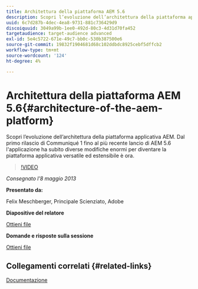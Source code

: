 ```yaml
---
title: Architettura della piattaforma AEM 5.6
description: Scopri l’evoluzione dell’architettura della piattaforma applicativa AEM. Dal primo rilascio di Communiqué 1, fino al più recente lancio di AEM 5.6, l'applicazione subì diverse modifiche per diventare la piattaforma applicativa versatile ed estensibile che è oggi.
uuid: 6c7d287b-4dec-4ea8-9731-881c736429d9
discoiquuid: 3049a99b-1ee0-492d-80c3-4d31d70fa452
targetaudience: target-audience advanced
exl-id: 5e4c5722-671e-49c7-bb0c-530b387500e6
source-git-commit: 19832f1904681d68c102ddbdc8925cebf5dffcb2
workflow-type: tm+mt
source-wordcount: '124'
ht-degree: 4%

---
```


# Architettura della piattaforma AEM 5.6{#architecture-of-the-aem-platform}

Scopri l’evoluzione dell’architettura della piattaforma applicativa AEM. Dal primo rilascio di Communiqué 1 fino al più recente lancio di AEM 5.6 l&#39;applicazione ha subito diverse modifiche enormi per diventare la piattaforma applicativa versatile ed estensibile è ora.

>[!VIDEO](https://video.tv.adobe.com/v/19575/?quality=9)

*Consegnato l’8 maggio 2013*

**Presentato da:**

Felix Meschberger, Principale Scienziato, Adobe

**Diapositive del relatore**

[Ottieni file](assets/20130508-aem56-architecture.pdf)

**Domande e risposte sulla sessione**

[Ottieni file](assets/questionsanswers-aem56-architecture.pdf)

## Collegamenti correlati {#related-links}

[Documentazione](https://docs.adobe.com/docs/en/cq/5-6-1/exploring/introduction.html?wcmmode=disabled)

<!--
[Get back to the Overview](https://helpx.adobe.com/experience-manager/kt/eseminars/gems/aem-index.html)
-->
